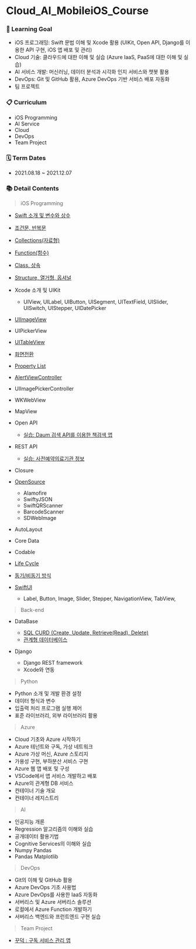 # Cloud_AI_MobileiOS_Course
### 📌 Learning Goal
- iOS 프로그래밍: Swift 문법 이해 및 Xcode 활용
(UIKit, Open API, Django를 이용한 API 구현, iOS 앱 배포 및 관리)
- Cloud 기술: 클라우드에 대한 이해 및 실습
(Azure IaaS, PaaS에 대한 이해 및 실습)
- AI 서비스 개발: 머신러닝, 데이터 분석과 시각화 인지 서비스와 챗봇 활용
- DevOps: Git 및 GitHub 활용, Azure DevOps 기반 서비스 배포 자동화 
- 팀 프로젝트

### 📋 Curriculum
- iOS Programming 
- AI Service 
- Cloud
- DevOps
- Team Project

### 🗓 Term Dates
- 2021.08.18 ~ 2021.12.07

### 📚 Detail Contents
> iOS Programming
- [Swift 소개 및 변수와 상수](https://github.com/hyeji-K/Cloud_AI_MobileiOS_Course/blob/master/Daily_Study/Swift%20%EC%86%8C%EA%B0%9C%2C%20%EB%B3%80%EC%88%98%EC%99%80%20%EC%83%81%EC%88%98.md)
- [조건문, 반복문](https://github.com/hyeji-K/Cloud_AI_MobileiOS_Course/blob/master/Daily_Study/%EC%A1%B0%EA%B1%B4%EB%AC%B8%2C%20%EB%B0%98%EB%B3%B5%EB%AC%B8.md)
- [Collections(자료형)](https://github.com/hyeji-K/Cloud_AI_MobileiOS_Course/blob/master/Daily_Study/Collections(%EC%9E%90%EB%A3%8C%ED%98%95).md)
- [Function(함수)](https://github.com/hyeji-K/Cloud_AI_MobileiOS_Course/blob/master/Daily_Study/Function(%ED%95%A8%EC%88%98).md)
- [Class, 상속](https://github.com/hyeji-K/Cloud_AI_MobileiOS_Course/blob/master/Daily_Study/class.md)
- [Structure, 열거형, 옵셔널](https://github.com/hyeji-K/Cloud_AI_MobileiOS_Course/blob/master/Daily_Study/structure.md)
- Xcode 소개 및 UIKit

    - UIView, UILabel, UIButton, UISegment, UITextField, UISlider, UISwitch, UIStepper, UIDatePicker

- [UIImageView](https://github.com/hyeji-K/Cloud_AI_MobileiOS_Course/blob/master/Daily_Study/UIImageView.md)
- UIPickerView
- [UITableView](https://github.com/hyeji-K/Cloud_AI_MobileiOS_Course/blob/master/Daily_Study/UITableView.md)
- [화면전환](https://github.com/hyeji-K/Cloud_AI_MobileiOS_Course/blob/master/Daily_Study/%ED%99%94%EB%A9%B4%EC%A0%84%ED%99%98.md)
- [Property List](https://github.com/hyeji-K/Cloud_AI_MobileiOS_Course/blob/master/Daily_Study/PropertyList.md)
- [AlertViewController](https://github.com/hyeji-K/Cloud_AI_MobileiOS_Course/blob/master/Daily_Study/AlertViewController.md)
- UIImagePickerController
- WKWebView
- MapView
- Open API
    - [실습: Daum 검색 API를 이용한 책검색 앱](https://github.com/hyeji-K/Cloud_AI_MobileiOS_Course/blob/master/Example/README.md)

- REST API
    - [실습: 사전예약의료기관 정보](https://github.com/hyeji-K/Cloud_AI_MobileiOS_Course/blob/master/Example/README.md)
- Closure
- [OpenSource](https://github.com/hyeji-K/Cloud_AI_MobileiOS_Course/blob/master/Daily_Study/OpenSource.md)
    - Alamofire
    - SwiftyJSON
    - SwiftQRScanner
    - BarcodeScanner
    - SDWebImage
- AutoLayout
- Core Data
- Codable
- [Life Cycle](https://github.com/hyeji-K/Cloud_AI_MobileiOS_Course/blob/master/Daily_Study/Life_Cycle.md)
- [동기/비동기 방식](https://github.com/hyeji-K/Cloud_AI_MobileiOS_Course/blob/master/Daily_Study/%EB%8F%99%EA%B8%B0_%EB%B9%84%EB%8F%99%EA%B8%B0%20%EB%B0%A9%EC%8B%9D.md)
- [SwiftUI](https://github.com/hyeji-K/Cloud_AI_MobileiOS_Course/tree/master/Example/bookfinderWithSwiftUI)
    
    - Label, Button, Image, Slider, Stepper, NavigationView, TabView, 

> Back-end
- DataBase
    
    - [SQL CURD (Create, Update, Retrieve(Read), Delete)](https://github.com/hyeji-K/Cloud_AI_MobileiOS_Course/blob/master/Daily_Study/DataBase.md)
    - [관계형 데이터베이스](https://github.com/hyeji-K/Cloud_AI_MobileiOS_Course/blob/master/Daily_Study/RelationalDatabase.md)

- Django

    - Django REST framework
    - Xcode와 연동

> Python
- Python 소개 및 개발 환경 설정
- 데이터 형식과 변수
- 입출력 처리 프로그램 실행 제어
- 표준 라이브러리, 외부 라이브러리 활용

> Azure
- Cloud 기초와 Azure 시작하기
- Azure 테넌트와 구독, 가상 네트워크
- Azure 가상 머신, Azure 스토리지
- 가용성 구현, 부하분산 서비스 구현
- Azure 웹 앱 배포 및 구성
- VSCode에서 앱 서비스 개발하고 배포
- Azure의 관계형 DB 서비스
- 컨테이너 기술 개요
- 컨테이너 레지스트리


> AI
- 인공지능 개론
- Regression 알고리즘의 이해와 실습
- 공개데이터 활용기법
- Cognitive Services의 이해와 실습
- Numpy Pandas
- Pandas Matplotlib

> DevOps
- Git의 이해 및 GitHub 활용
- Azure DevOps 기초 사용법
- Azure DevOps를 사용한 IaaS 자동화
- 서버리스 및 Azure 서버리스 솔루션
- 로컬에서 Azure Function 개발하기
- 서버리스 백엔드와 프런트엔드 구현 실습

> Team Project
- [꾸덕 : 구독 서비스 관리 앱](https://github.com/hyeji-K/kkuduck_app)
